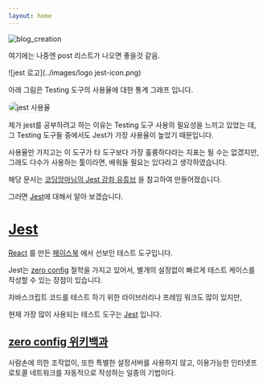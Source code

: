 ```yaml
---
layout: home
---
```


![blog_creation](https://img.shields.io/badge/blog_creation-2022_05_11-blue.svg)

여기에는 나중엔 post 리스트가 나오면 좋을것 같음.

![jest 로고](../images/logo jest-icon.png)

아래 그림은 Testing 도구의 사용율에 대한 통계 그래프 입니다.

<img src="../images/jest 사용율.png" alt="jest 사용율" style="border-radius: 10px; border: 1px solid #eaeaea;"/>

제가 jest를 공부하려고 하는 이유는 Testing 도구 사용의 필요성을 느끼고 있었는 데, 그 Testing 도구들 중에서도 Jest가 가장 사용율이 높았기 때문입니다.

사용율만 가지고는 이 도구가 타 도구보다 가장 훌륭하다라는 지표는 될 수는 없겠지만, 그래도 다수가 사용하는 툴이라면, 배워둘 필요는 있다라고 생각하였습니다.

해당 문서는 [코딩앙마님의 Jest 강좌 유튜브](https://www.youtube.com/watch?v=g4MdUjxA-S4) 을 참고하여 만들어졌습니다.

그러면 [Jest][1]에 대해서 알아 보겠습니다.

# [Jest][1]

[React](https://ko.reactjs.org/) 를 만든 [페이스북](https://ko-kr.facebook.com/) 에서 선보인 테스트 도구입니다.

Jest는 [zero config](https://ko.wikipedia.org/wiki/Zeroconf) 철학을 가지고 있어서, 별개의 설정없이 빠르게 테스트 케이스를 작성할 수 있는 장점이 있습니다.

자바스크립트 코드를 테스트 하기 위한 라이브러리나 프레임 워크도 많이 있지만,

현재 가장 많이 사용되는 테스트 도구는 [Jest][1] 입니다.

## [zero config 위키백과](https://ko.wikipedia.org/wiki/Zeroconf)

사람손에 의한 조작없이, 또한 특별한 설정서버를 사용하지 않고, 이용가능한 인터넷프로토콜 네트워크를 자동적으로 작성하는 일종의 기법이다.

[1]: https://jestjs.io/